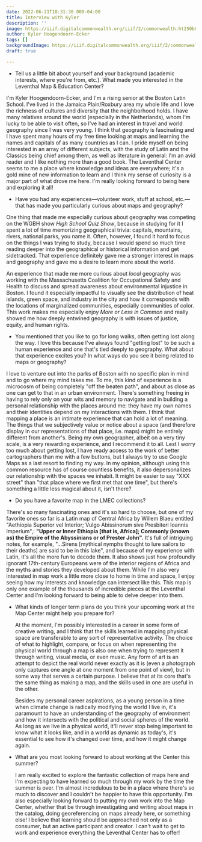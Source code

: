 ```yaml
---
date: 2022-06-21T10:31:38.000-04:00
title: Interview with Kyler
description: ''
image: https://iiif.digitalcommonwealth.org/iiif/2/commonwealth:ht250b888/2291,3151,6519,1974/full/0/default.jpg
author: Kyler Hoogendoorn-Ecker
tags: []
backgroundImage: https://iiif.digitalcommonwealth.org/iiif/2/commonwealth:ht250b888/2291,3151,6519,1974/full/0/default.jpg
draft: true

---
```

* Tell us a little bit about yourself and your background (academic interests, where you're from, etc.). What made you interested in the Leventhal Map & Education Center?

I'm Kyler Hoogendoorn-Ecker, and I'm a rising senior at the Boston Latin School. I've lived in the Jamaica Plain/Roxbury area my whole life and I love the richness of cultures and diversity that the neighborhood holds. I have many relatives around the world (especially in the Netherlands), whom I'm lucky to be able to visit often, so I've had an interest in travel and world geography since I was very young. I think that geography is fascinating and I have spent many hours of my free time looking at maps and learning the names and capitals of as many countries as I can. I pride myself on being interested in an array of different subjects, with the study of Latin and the Classics being chief among them, as well as literature in general: I'm an avid reader and I like nothing more than a good book. The Leventhal Center seems to me a place where knowledge and ideas are everywhere; it's a gold mine of new information to learn and I think my sense of curiosity is a major part of what drove me here. I'm really looking forward to being here and exploring it all!

* Have you had any experiences—volunteer work, stuff at school, etc.—that has made you particularly curious about maps and geography?

One thing that made me especially curious about geography was competing on the WGBH show _High School Quiz Show_, because in studying for it I spent a lot of time memorizing geographical trivia: capitals, mountains, rivers, national parks, you name it. Often, however, I found it hard to focus on the things I was trying to study, because I would spend so much time reading deeper into the geographical or historical information and get sidetracked. That experience definitely gave me a stronger interest in maps and geography and gave me a desire to learn more about the world.

An experience that made me more curious about _local_ geography was working with the Massachusetts Coalition for Occupational Safety and Health to discuss and spread awareness about environmental injustice in Boston. I found it especially impactful to visually see the distribution of heat islands, green space, and industry in the city and how it corresponds with the locations of marginalized communities, especially communities of color. This work makes me especially enjoy _More or Less in Common_ and really showed me how deeply entwined geography is with issues of justice, equity, and human rights.

* You mentioned that you like to go for long walks, often getting lost along the way. I love this because I've always found "getting lost" to be such a human experience and one that's tied deeply to geography. What about that experience excites you? In what ways do you see it being related to maps or geography?

I love to venture out into the parks of Boston with no specific plan in mind and to go where my mind takes me. To me, this kind of experience is a microcosm of being completely "off the beaten path", and about as close as one can get to that in an urban environment. There's something freeing in having to rely only on your wits and memory to navigate and in building a personal relationship with the places around me: they have my own names and their identities depend on my interactions with them. I think that mapping a place is an intimate experience that can hold a lot of meaning. The things that we subjectively value or notice about a space (and therefore display in our representations of that place, i.e. maps) might be entirely different from another's. Being my own geographer, albeit on a very tiny scale, is a very rewarding experience, and I recommend it to all. Lest I worry too much about getting lost, I have ready access to the work of better cartographers than me with a few buttons, but I always try to use Google Maps as a last resort to finding my way. In my opinion, although using this common resource has of course countless benefits, it also depersonalizes our relationship with the spaces we inhabit. It might be easier to say "XXX street" than "that place where we first met that one time", but there's something a little less magical about it, isn't there?

* Do you have a favorite map in the LMEC collections?

There's so many fascinating ones and it's so hard to choose, but one of my favorite ones so far is a Latin map of Central Africa by Willem Blaeu entitled "Aethiopia Superior vel Interior; Vulgo Abissinorum sive Presbiteri Ioannis Imperium",: **"Upper or Inner Ethiopia \[that is, Africa\]; Commonly (known as) the Empire of the Abyssinians or of Prester John".** It's full of intriguing notes, for example, "...Sirens \[mythical nymphs thought to lure sailors to their deaths\] are said to be in this lake", and because of my experience with Latin, it's all the more fun to decode them. It also shows just how profoundly ignorant 17th-century Europeans were of the interior regions of Africa and the myths and stories they developed about them. While I'm also very interested in map work a little more close to home in time and space, I enjoy seeing how my interests and knowledge can intersect like this. This map is only one example of the thousands of incredible pieces at the Leventhal Center and I'm looking forward to being able to delve deeper into them.

* What kinds of longer term plans do you think your upcoming work at the Map Center might help you prepare for?

  At the moment, I'm possibly interested in a career in some form of creative writing, and I think that the skills learned in mapping physical space are transferable to any sort of representative activity. The choice of what to highlight, compare, or focus on when representing the physical world through a map is also one when trying to represent it through writing, visual media, or even music. Any form of art is an attempt to depict the real world never exactly as it is (even a photograph only captures one angle at one moment from one point of view), but in some way that serves a certain purpose. I believe that at its core that's the same thing as making a map, and the skills used in one are useful in the other.

  Besides my personal career aspirations, as a young person in a time when climate change is radically modifying the world I live in, it's paramount to have an understanding of the geography of environment and how it intersects with the political and social spheres of the world. As long as we live in a physical world, it'll never stop being important to know what it looks like, and in a world as dynamic as today's, it's essential to see how it's changed over time, and how it might change again.
* What are you most looking forward to about working at the Center this summer?

  I am really excited to explore the fantastic collection of maps here and I'm expecting to have learned so much through my work by the time the summer is over. I'm almost incredulous to be in a place where there's so much to discover and I couldn't be happier to have this opportunity. I'm also especially looking forward to putting my own work into the Map Center, whether that be through investigating and writing about maps in the catalog, doing georeferencing on maps already here, or something else! I believe that learning should be approached not only as a consumer, but an active participant and creator. I can't wait to get to work and experience everything the Leventhal Center has to offer!